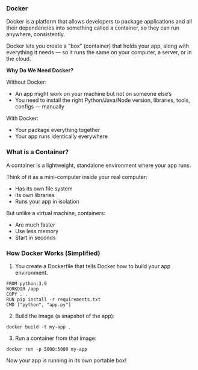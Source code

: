 ### Docker

Docker is a platform that allows developers to package applications and all their dependencies into something called a container, so they can run anywhere, consistently.

Docker lets you create a "box" (container) that holds your app, along with everything it needs — so it runs the same on your computer, a server, or in the cloud.

**Why Do We Need Docker?**

Without Docker:
- An app might work on your machine but not on someone else’s
- You need to install the right Python/Java/Node version, libraries, tools, configs — manually

With Docker:
- Your package everything together
- Your app runs identically everywhere

### What is a Container?

A container is a lightweight, standalone environment where your app runs.

Think of it as a mini-computer inside your real computer:
- Has its own file system
- Its own libraries
- Runs your app in isolation

But unlike a virtual machine, containers:
- Are much faster
- Use less memory
- Start in seconds

### How Docker Works (Simplified)

1. You create a Dockerfile that tells Docker how to build your app environment.
```
FROM python:3.9
WORKDIR /app
COPY . .
RUN pip install -r requirements.txt
CMD ["python", "app.py"]
```

2. Build the image (a snapshot of the app):
```
docker build -t my-app .
```

3. Run a container from that image:
```
docker run -p 5000:5000 my-app
```

Now your app is running in its own portable box!